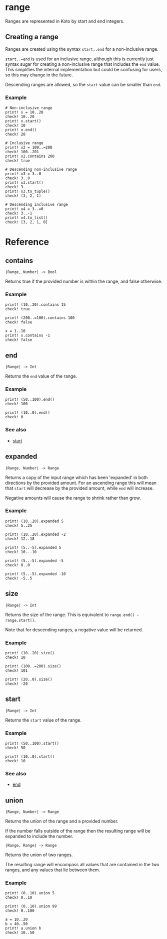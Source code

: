# range

Ranges are represented in Koto by start and end integers.

## Creating a range

Ranges are created using the syntax `start..end` for a non-inclusive range.

`start..=end` is used for an inclusive range, although this is currently just
syntax sugar for creating a non-inclusive range that includes the `end` value.
This simplifies the internal implementation but could be confusing for users,
so this may change in the future.

Descending ranges are allowed, so the `start` value can be smaller than `end`.

### Example

```koto
# Non-inclusive range
print! x = 10..20
check! 10..20
print! x.start()
check! 10
print! x.end()
check! 20

# Inclusive range
print! x2 = 100..=200
check! 100..201
print! x2.contains 200
check! true

# Descending non-inclusive range
print! x3 = 3..0
check! 3..0
print! x3.start()
check! 3
print! x3.to_tuple()
check! (3, 2, 1)

# Descending inclusive range
print! x4 = 3..=0
check! 3..-1
print! x4.to_list()
check! [3, 2, 1, 0]
```

# Reference

## contains

```kototype
|Range, Number| -> Bool
```

Returns true if the provided number is within the range, and false otherwise.

### Example

```koto
print! (10..20).contains 15
check! true

print! (200..=100).contains 100
check! false

x = 1..10
print! x.contains -1
check! false
```

## end

```kototype
|Range| -> Int
```

Returns the `end` value of the range.

### Example

```koto
print! (50..100).end()
check! 100

print! (10..0).end()
check! 0
```

### See also

- [start](#start)

## expanded

```kototype
|Range, Number| -> Range
```

Returns a copy of the input range which has been 'expanded' in both directions
by the provided amount. For an ascending range this will mean that `start` will
decrease by the provided amount, while `end` will increase.

Negative amounts will cause the range to shrink rather than grow.

### Example

```koto
print! (10..20).expanded 5
check! 5..25

print! (10..20).expanded -2
check! 12..18

print! (5..-5).expanded 5
check! 10..-10

print! (5..-5).expanded -5
check! 0..0

print! (5..-5).expanded -10
check! -5..5
```

## size

```kototype
|Range| -> Int
```

Returns the size of the range.
This is equivalent to `range.end() - range.start()`.

Note that for descending ranges, a negative value will be returned.

### Example

```koto
print! (10..20).size()
check! 10

print! (100..=200).size()
check! 101

print! (20..0).size()
check! -20
```

## start

```kototype
|Range| -> Int
```

Returns the `start` value of the range.

### Example

```koto
print! (50..100).start()
check! 50

print! (10..0).start()
check! 10
```

### See also

- [end](#end)

## union

```kototype
|Range, Number| -> Range
```

Returns the union of the range and a provided number.

If the number falls outside of the range then the resulting range will be
expanded to include the number.

```kototype
|Range, Range| -> Range
```

Returns the union of two ranges.

The resulting range will encompass all values that are contained in the two
ranges, and any values that lie between them.

### Example

```koto
print! (0..10).union 5
check! 0..10

print! (0..10).union 99
check! 0..100

a = 10..20
b = 40..50
print! a.union b
check! 10..50
```
